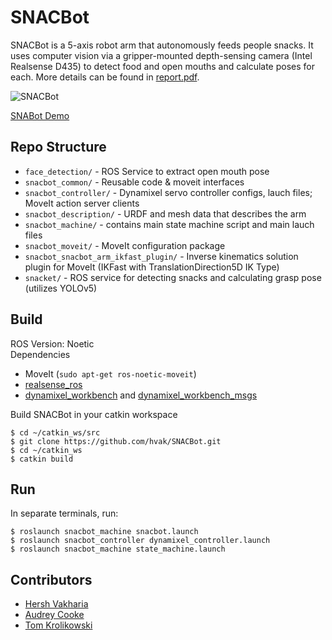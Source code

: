 # SNACBot
SNACBot is a 5-axis robot arm that autonomously feeds people snacks. It uses computer vision via a gripper-mounted depth-sensing camera (Intel Realsense D435) to detect food and open mouths and calculate poses for each. More details can be found in [report.pdf](report.pdf).

![SNACBot](snacbot.PNG)

[SNABot Demo](https://www.youtube.com/watch?v=f-vsUyTJYIk&ab_channel=ThomasKrolikowski)

## Repo Structure
- `face_detection/` - ROS Service to extract open mouth pose
- `snacbot_common/` - Reusable code & moveit interfaces
- `snacbot_controller/` - Dynamixel servo controller configs, lauch files; MoveIt action server clients
- `snacbot_description/` - URDF and mesh data that describes the arm
- `snacbot_machine/` - contains main state machine script and main lauch files
- `snacbot_moveit/` - MoveIt configuration package
- `snacbot_snacbot_arm_ikfast_plugin/` - Inverse kinematics solution plugin for MoveIt (IKFast with TranslationDirection5D IK Type)
- `snacket/` - ROS service for detecting snacks and calculating grasp pose (utilizes YOLOv5)

## Build
ROS Version: Noetic  
Dependencies
- MoveIt (```sudo apt-get ros-noetic-moveit```)
- [realsense_ros](https://github.com/IntelRealSense/realsense-ros.git)
- [dynamixel_workbench](https://github.com/ROBOTIS-GIT/dynamixel-workbench.git) and [dynamixel_workbench_msgs](https://github.com/ROBOTIS-GIT/dynamixel-workbench-msgs)

Build SNACBot in your catkin workspace
```
$ cd ~/catkin_ws/src
$ git clone https://github.com/hvak/SNACBot.git
$ cd ~/catkin_ws
$ catkin build
```

## Run
In separate terminals, run:
```
$ roslaunch snacbot_machine snacbot.launch
$ roslaunch snacbot_controller dynamixel_controller.launch
$ roslaunch snacbot_machine state_machine.launch
```

## Contributors
- [Hersh Vakharia](https://github.com/hvak)
- [Audrey Cooke](https://github.com/audeophilic)
- [Tom Krolikowski](https://github.com/tomkrolikowski)